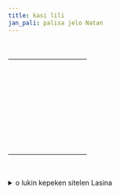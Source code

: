 ```yaml
---
title: kasi lili
jan_pali: palisa jelo Natan
---
```

<style>
    .kasi-lili-sp {
        font-family: "nasin nanpa";
        padding-bottom: 2em;
    }
    .kasi-lili td:nth-child(2) {
        padding-left: 1.5em;
    }
</style>


<table role="presentation" class="kasi-lili kasi-lili-sp">
<tbody>
<tr><td>󱤑󱤧󱤖󱥩󱤬</td>　<td>󱤬󱤧󱥔󱥸︀</td></tr>
<tr><td>󱥚󱤡󱤄󱤧󱤣</td>　<td>󱤣󱤧󱥪󱥤</td></tr>
<tr><td>󱥪󱤡󱤑󱤧󱤔</td>　<td>󱤔󱤧󱥩󱤻</td></tr>
<tr><td>󱤰󱤡󱤑󱤧󱥢</td>　<td>󱥢󱤧󱤢󱥦</td></tr>
<tr><td>󱥒󱥃󱤼󱤧󱤗</td>　<td>󱤗󱤧󱤥󱥔</td></tr>
<tr><td>󱤞󱤼󱤧󱥠󱤥</td>　<td>󱤥󱤧󱥘󱥆</td></tr>
<tr><td>󱥜󱤒󱤧󱤖󱤅</td>　<td>󱤅󱤧󱤩󱥱</td></tr>
<tr><td>󱥚󱤊󱤅󱤧󱥳</td>　<td>󱥳󱥍󱤞󱥖</td></tr>
</tbody>
</table>


<details>
<summary>o lukin kepeken sitelen Lasina</summary>

<table role="presentation" class="kasi-lili">
<tbody>
    <tr><td>jan li kama tawa lon</td><td>lon li pona namako</td></tr>
    <tr><td>sewi la ale li laso</td><td>laso li telo suno</td></tr>
    <tr><td>telo la jan li kala</td><td>kala li tawa musi</td></tr>
    <tr><td>ma la jan li soweli</td><td>soweli li lape suwi</td></tr>
    <tr><td>poka noka mute li kasi</td><td>kasi li len pona</td></tr>
    <tr><td>kule mute li sitelen len</td><td>len li selo ona</td></tr>
    <tr><td>sike jelo li kama anpa</td><td>anpa li linja utala</td></tr>
    <tr><td>sewi en anpa li wan</td><td>wan pi kule sama</td></tr>
</tbody>
</table>
</details>